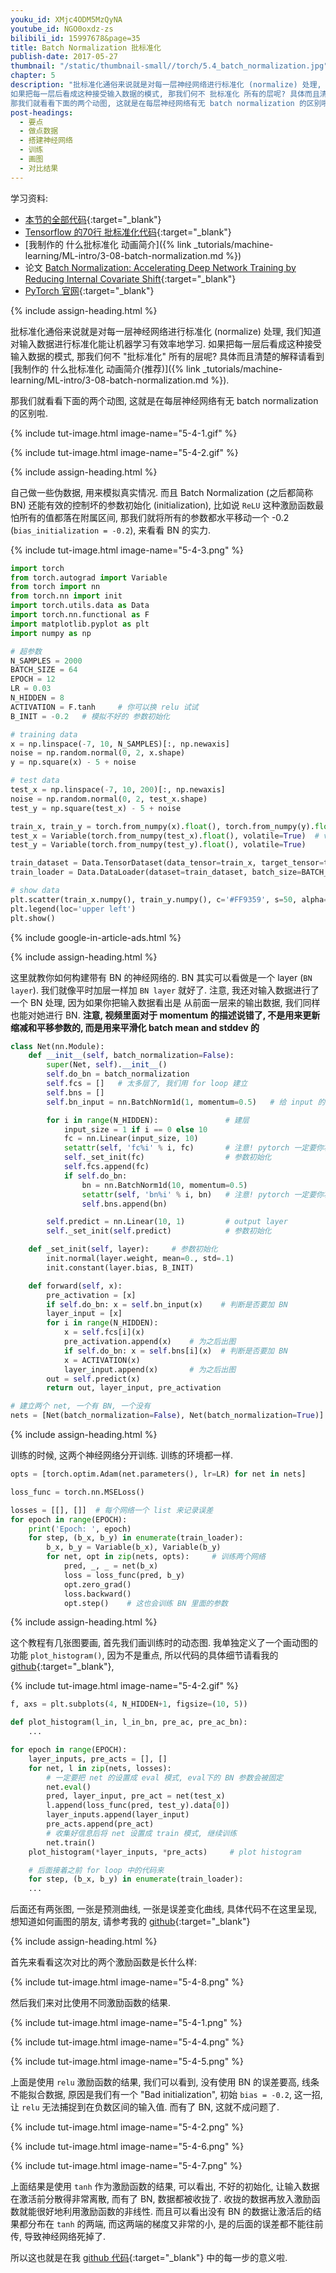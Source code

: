 ```yaml
---
youku_id: XMjc4ODM5MzQyNA
youtube_id: NGO0oxdz-zs
bilibili_id: 15997678&page=35
title: Batch Normalization 批标准化
publish-date: 2017-05-27
thumbnail: "/static/thumbnail-small//torch/5.4_batch_normalization.jpg"
chapter: 5
description: "批标准化通俗来说就是对每一层神经网络进行标准化 (normalize) 处理, 我们知道对输入数据进行标准化能让机器学习有效率地学习.
如果把每一层后看成这种接受输入数据的模式, 那我们何不 批标准化 所有的层呢? 具体而且清楚的解释请看到 我制作的 什么批标准化 动画简介(推荐).
那我们就看看下面的两个动图, 这就是在每层神经网络有无 batch normalization 的区别啦."
post-headings:
  - 要点
  - 做点数据
  - 搭建神经网络
  - 训练
  - 画图
  - 对比结果
---
```



学习资料:
  * [本节的全部代码](https://github.com/MorvanZhou/PyTorch-Tutorial/blob/master/tutorial-contents/504_batch_normalization.py){:target="_blank"}
  * [Tensorflow 的70行 批标准化代码](https://github.com/MorvanZhou/Tensorflow-Tutorial/blob/master/tutorial-contents/502_batch_normalization.py){:target="_blank"}
  * [我制作的 什么批标准化 动画简介]({% link _tutorials/machine-learning/ML-intro/3-08-batch-normalization.md %})
  * 论文 [Batch Normalization: Accelerating Deep Network Training by Reducing Internal Covariate Shift](https://arxiv.org/abs/1502.03167){:target="_blank"}
  * [PyTorch 官网](http://pytorch.org/){:target="_blank"}

{% include assign-heading.html %}

批标准化通俗来说就是对每一层神经网络进行标准化 (normalize) 处理, 我们知道对输入数据进行标准化能让机器学习有效率地学习.
如果把每一层后看成这种接受输入数据的模式, 那我们何不 "批标准化" 所有的层呢? 具体而且清楚的解释请看到 [我制作的 什么批标准化 动画简介(推荐)]({% link _tutorials/machine-learning/ML-intro/3-08-batch-normalization.md %}).

那我们就看看下面的两个动图, 这就是在每层神经网络有无 batch normalization 的区别啦.

{% include tut-image.html image-name="5-4-1.gif" %}

{% include tut-image.html image-name="5-4-2.gif" %}





{% include assign-heading.html %}

自己做一些伪数据, 用来模拟真实情况. 而且 Batch Normalization (之后都简称BN) 还能有效的控制坏的参数初始化 (initialization),
比如说 `ReLU` 这种激励函数最怕所有的值都落在附属区间, 那我们就将所有的参数都水平移动一个 -0.2 (`bias_initialization = -0.2`),
来看看 BN 的实力.

{% include tut-image.html image-name="5-4-3.png" %}


```python
import torch
from torch.autograd import Variable
from torch import nn
from torch.nn import init
import torch.utils.data as Data
import torch.nn.functional as F
import matplotlib.pyplot as plt
import numpy as np

# 超参数
N_SAMPLES = 2000
BATCH_SIZE = 64
EPOCH = 12
LR = 0.03
N_HIDDEN = 8
ACTIVATION = F.tanh     # 你可以换 relu 试试
B_INIT = -0.2   # 模拟不好的 参数初始化

# training data
x = np.linspace(-7, 10, N_SAMPLES)[:, np.newaxis]
noise = np.random.normal(0, 2, x.shape)
y = np.square(x) - 5 + noise

# test data
test_x = np.linspace(-7, 10, 200)[:, np.newaxis]
noise = np.random.normal(0, 2, test_x.shape)
test_y = np.square(test_x) - 5 + noise

train_x, train_y = torch.from_numpy(x).float(), torch.from_numpy(y).float()
test_x = Variable(torch.from_numpy(test_x).float(), volatile=True)  # volatile=True 不进行梯度计算
test_y = Variable(torch.from_numpy(test_y).float(), volatile=True)

train_dataset = Data.TensorDataset(data_tensor=train_x, target_tensor=train_y)
train_loader = Data.DataLoader(dataset=train_dataset, batch_size=BATCH_SIZE, shuffle=True, num_workers=2,)

# show data
plt.scatter(train_x.numpy(), train_y.numpy(), c='#FF9359', s=50, alpha=0.2, label='train')
plt.legend(loc='upper left')
plt.show()
```

{% include google-in-article-ads.html %}

{% include assign-heading.html %}

这里就教你如何构建带有 BN 的神经网络的. BN 其实可以看做是一个 layer (`BN layer`).
我们就像平时加层一样加 `BN layer` 就好了. 注意, 我还对输入数据进行了一个 BN 处理, 因为如果你把输入数据看出是
从前面一层来的输出数据, 我们同样也能对她进行 BN. **注意, 视频里面对于 momentum 的描述说错了,
不是用来更新缩减和平移参数的, 而是用来平滑化 batch mean and stddev 的**

```python
class Net(nn.Module):
    def __init__(self, batch_normalization=False):
        super(Net, self).__init__()
        self.do_bn = batch_normalization
        self.fcs = []   # 太多层了, 我们用 for loop 建立
        self.bns = []
        self.bn_input = nn.BatchNorm1d(1, momentum=0.5)   # 给 input 的 BN

        for i in range(N_HIDDEN):               # 建层
            input_size = 1 if i == 0 else 10
            fc = nn.Linear(input_size, 10)
            setattr(self, 'fc%i' % i, fc)       # 注意! pytorch 一定要你将层信息变成 class 的属性! 我在这里花了2天时间发现了这个 bug
            self._set_init(fc)                  # 参数初始化
            self.fcs.append(fc)
            if self.do_bn:
                bn = nn.BatchNorm1d(10, momentum=0.5)
                setattr(self, 'bn%i' % i, bn)   # 注意! pytorch 一定要你将层信息变成 class 的属性! 我在这里花了2天时间发现了这个 bug
                self.bns.append(bn)

        self.predict = nn.Linear(10, 1)         # output layer
        self._set_init(self.predict)            # 参数初始化

    def _set_init(self, layer):     # 参数初始化
        init.normal(layer.weight, mean=0., std=.1)
        init.constant(layer.bias, B_INIT)

    def forward(self, x):
        pre_activation = [x]
        if self.do_bn: x = self.bn_input(x)    # 判断是否要加 BN
        layer_input = [x]
        for i in range(N_HIDDEN):
            x = self.fcs[i](x)
            pre_activation.append(x)    # 为之后出图
            if self.do_bn: x = self.bns[i](x)  # 判断是否要加 BN
            x = ACTIVATION(x)
            layer_input.append(x)       # 为之后出图
        out = self.predict(x)
        return out, layer_input, pre_activation

# 建立两个 net, 一个有 BN, 一个没有
nets = [Net(batch_normalization=False), Net(batch_normalization=True)]
```

{% include assign-heading.html %}

训练的时候, 这两个神经网络分开训练. 训练的环境都一样.

```python
opts = [torch.optim.Adam(net.parameters(), lr=LR) for net in nets]

loss_func = torch.nn.MSELoss()

losses = [[], []]  # 每个网络一个 list 来记录误差
for epoch in range(EPOCH):
    print('Epoch: ', epoch)
    for step, (b_x, b_y) in enumerate(train_loader):
        b_x, b_y = Variable(b_x), Variable(b_y)
        for net, opt in zip(nets, opts):     # 训练两个网络
            pred, _, _ = net(b_x)
            loss = loss_func(pred, b_y)
            opt.zero_grad()
            loss.backward()
            opt.step()    # 这也会训练 BN 里面的参数
```


{% include assign-heading.html %}

这个教程有几张图要画, 首先我们画训练时的动态图. 我单独定义了一个画动图的功能 `plot_histogram()`,
因为不是重点, 所以代码的具体细节请看我的 [github](https://github.com/MorvanZhou/PyTorch-Tutorial/blob/master/tutorial-contents/504_batch_normalization.py){:target="_blank"},

{% include tut-image.html image-name="5-4-2.gif" %}

```python
f, axs = plt.subplots(4, N_HIDDEN+1, figsize=(10, 5))

def plot_histogram(l_in, l_in_bn, pre_ac, pre_ac_bn):
    ...

for epoch in range(EPOCH):
    layer_inputs, pre_acts = [], []
    for net, l in zip(nets, losses):
        # 一定要把 net 的设置成 eval 模式, eval下的 BN 参数会被固定
        net.eval()
        pred, layer_input, pre_act = net(test_x)
        l.append(loss_func(pred, test_y).data[0])
        layer_inputs.append(layer_input)
        pre_acts.append(pre_act)
        # 收集好信息后将 net 设置成 train 模式, 继续训练
        net.train()
    plot_histogram(*layer_inputs, *pre_acts)     # plot histogram

    # 后面接着之前 for loop 中的代码来
    for step, (b_x, b_y) in enumerate(train_loader):
    ...
```

后面还有两张图, 一张是预测曲线, 一张是误差变化曲线, 具体代码不在这里呈现, 想知道如何画图的朋友,
请参考我的 [github](https://github.com/MorvanZhou/PyTorch-Tutorial/blob/master/tutorial-contents/504_batch_normalization.py){:target="_blank"}




{% include assign-heading.html %}

首先来看看这次对比的两个激励函数是长什么样:

{% include tut-image.html image-name="5-4-8.png" %}

然后我们来对比使用不同激励函数的结果.

{% include tut-image.html image-name="5-4-1.png" %}

{% include tut-image.html image-name="5-4-4.png" %}

{% include tut-image.html image-name="5-4-5.png" %}

上面是使用 `relu` 激励函数的结果, 我们可以看到, 没有使用 BN 的误差要高, 线条不能拟合数据,
原因是我们有一个 "Bad initialization", 初始 `bias = -0.2`, 这一招, 让 `relu` 无法捕捉到在负数区间的输入值.
而有了 BN, 这就不成问题了.



{% include tut-image.html image-name="5-4-2.png" %}

{% include tut-image.html image-name="5-4-6.png" %}

{% include tut-image.html image-name="5-4-7.png" %}

上面结果是使用 `tanh` 作为激励函数的结果, 可以看出, 不好的初始化, 让输入数据在激活前分散得非常离散, 而有了 BN, 数据都被收拢了.
收拢的数据再放入激励函数就能很好地利用激励函数的非线性. 而且可以看出没有 BN 的数据让激活后的结果都分布在 `tanh` 的两端,
而这两端的梯度又非常的小, 是的后面的误差都不能往前传, 导致神经网络死掉了.

所以这也就是在我 [github 代码](https://github.com/MorvanZhou/PyTorch-Tutorial/blob/master/tutorial-contents/504_batch_normalization.py){:target="_blank"} 中的每一步的意义啦.


